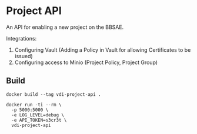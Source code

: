 
# Project API

An API for enabling a new project on the BBSAE.

Integrations:
1) Configuring Vault (Adding a Policy in Vault for allowing Certificates to be issued)
2) Configuring access to Minio (Project Policy, Project Group)

## Build

```
docker build --tag vdi-project-api .

docker run -ti --rm \
  -p 5000:5000 \
  -e LOG_LEVEL=debug \
  -e API_TOKEN=s3cr3t \
  vdi-project-api
```
